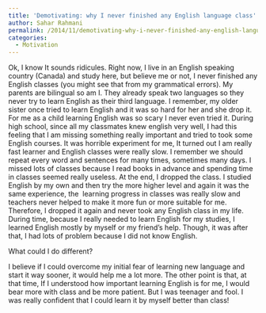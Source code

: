 ```yaml
---
title: 'Demotivating: why I never finished any English language class'
author: Sahar Rahmani
permalink: /2014/11/demotivating-why-i-never-finished-any-english-language-class/
categories:
  - Motivation
---
```

Ok, I know It sounds ridicules. Right now, I live in an English speaking country (Canada) and study here, but believe me or not, I never finished any English classes (you might see that from my grammatical errors). My parents are bilingual so am I. They already speak two languages so they never try to learn English as their third language. I remember, my older sister once tried to learn English and it was so hard for her and she drop it. For me as a child learning English was so scary I never even tried it. During high school, since all my classmates knew english very well, I had this feeling that I am missing something really important and tried to took some English courses. It was horrible experiment for me, It turned out I am really fast learner and English classes were really slow. I remember we should repeat every word and sentences for many times, sometimes many days. I missed lots of classes because I read books in advance and spending time in classes seemed really useless. At the end, I dropped the class. I studied English by my own and then try the more higher level and again it was the same experience, the  learning progress in classes was really slow and teachers never helped to make it more fun or more suitable for me. Therefore, I dropped it again and never took any English class in my life. During time, because I really needed to learn English for my studies, I learned English mostly by myself or my friend’s help. Though, it was after that, I had lots of problem because I did not know English.

What could I do different?

I believe if I could overcome my initial fear of learning new language and start it way sooner, it would help me a lot more. The other point is that, at that time, If I understood how important learning English is for me, I would bear more with class and be more patient. But I was teenager and fool. I was really confident that I could learn it by myself better than class!
